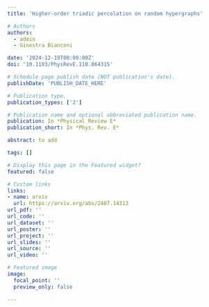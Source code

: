 ```yaml
---
title: 'Higher-order triadic percolation on random hypergraphs'

# Authors
authors:
  - admin
  - Ginestra Bianconi

date: '2024-12-19T00:00:00Z'
doi: '10.1103/PhysRevE.110.064315'

# Schedule page publish date (NOT publication's date).
publishDate: 'PUBLISH_DATE_HERE'

# Publication type.
publication_types: ['2']

# Publication name and optional abbreviated publication name.
publication: In *Physical Review E*
publication_short: In *Phys. Rev. E*

abstract: to add

tags: []

# Display this page in the Featured widget?
featured: false

# Custom links
links:
- name: arxiv
  url: https://arxiv.org/abs/2407.14213
url_pdf: ''
url_code: ''
url_dataset: ''
url_poster: ''
url_project: ''
url_slides: ''
url_source: ''
url_video: ''

# Featured image
image:
  focal_point: ''
  preview_only: false

---
```

<!-- 
{{% callout note %}}
Click the _Cite_ button above to demo the feature to enable visitors to import publication metadata into their reference management software.
{{% /callout %}}

{{% callout note %}}
Create your slides in Markdown - click the _Slides_ button to check out the example.
{{% /callout %}}

Supplementary notes can be added here, including [code, math, and images](https://wowchemy.com/docs/writing-markdown-latex/). -->